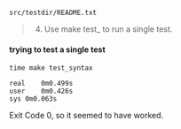 `src/testdir/README.txt`

> 4) Use make test_<subject> to run a single test.

#### trying to test a single test

```
time make test_syntax
```

```
real	0m0.499s
user	0m0.426s
sys	0m0.063s
```

Exit Code 0, so it seemed to have worked.
